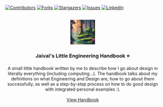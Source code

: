 <!-- Improved compatibility of back to top link: See: https://github.com/othneildrew/Best-README-Template/pull/73 -->
<a name="readme-top"></a>
<!--
*** Thanks for checking out the Best-README-Template. If you have a suggestion
*** that would make this better, please fork the repo and create a pull request
*** or simply open an issue with the tag "enhancement".
*** Don't forget to give the project a star!
*** Thanks again! Now go create something AMAZING! :D
-->



<!-- PROJECT SHIELDS -->
<!--
*** I'm using markdown "reference style" links for readability.
*** Reference links are enclosed in brackets [ ] instead of parentheses ( ).
*** See the bottom of this document for the declaration of the reference variables
*** for contributors-url, forks-url, etc. This is an optional, concise syntax you may use.
*** https://www.markdownguide.org/basic-syntax/#reference-style-links
-->
[![Contributors][contributors-shield]][contributors-url]
[![Forks][forks-shield]][forks-url]
[![Stargazers][stars-shield]][stars-url]
[![Issues][issues-shield]][issues-url]
[![LinkedIn][linkedin-shield]][linkedin-url]



<!-- PROJECT LOGO -->
<br />
<div align="center">
  <a href="https://github.com/github_username/repo_name">
    <img src="images/logo.png" alt="Logo" width="80" height="80">
  </a>

<h3 align="center">Jaival's Little Engineering Handbook ⭐️</h3>

  <p align="center">
    A small little handbook written by me to describe how I go about design in literally everything (including computing...). The handbook talks about my definitions on what Engineering and Design are, how to go about them successfully, as well as a step-by-step process on how to do good design with integrated personal examples :).
    <br />
    <br />
    <a href="https://github.com/GEEGABYTE1/EngineeringHandbook/blob/master/EngineeringHandbook.pdf">View Handbook</a>

  </p>
</div>





<!-- MARKDOWN LINKS & IMAGES -->
<!-- https://www.markdownguide.org/basic-syntax/#reference-style-links -->
[contributors-shield]: https://img.shields.io/github/contributors/GEEGABYTE1/EngineeringHandbook.svg?style=for-the-badge
[contributors-url]: https://github.com/GEEGABYTE1
[forks-shield]: https://img.shields.io/github/forks/GEEGABYTE1/EngineeringHandbook.svg?style=for-the-badge
[forks-url]: https://github.com/GEEGABYTE1/repo_name/network/members
[stars-shield]: https://img.shields.io/github/stars/GEEGABYTE1/EngineeringHandbook.svg?style=for-the-badge
[stars-url]: https://github.com/GEEGABYTE1/repo_name/stargazers
[issues-shield]: https://img.shields.io/github/issues/GEEGABYTE1/EngineeringHandbook.svg?style=for-the-badge
[issues-url]: https://github.com/GEEGABYTE1/repo_name/issues
[license-shield]: https://img.shields.io/github/license/GEEGABYTE1/EngineeringHandbook.svg?style=for-the-badge
[license-url]: https://github.com/GEEGABYTE1/repo_name/blob/master/LICENSE.txt
[linkedin-shield]: https://img.shields.io/badge/-LinkedIn-black.svg?style=for-the-badge&logo=linkedin&colorB=555
[linkedin-url]: https://www.linkedin.com/in/jaivalpatel
[product-screenshot]: images/screenshot.png
[Next.js]: https://img.shields.io/badge/next.js-000000?style=for-the-badge&logo=nextdotjs&logoColor=white
[Next-url]: https://nextjs.org/
[React.js]: https://img.shields.io/badge/React-20232A?style=for-the-badge&logo=react&logoColor=61DAFB
[React-url]: https://reactjs.org/
[Vue.js]: https://img.shields.io/badge/Vue.js-35495E?style=for-the-badge&logo=vuedotjs&logoColor=4FC08D
[Vue-url]: https://vuejs.org/
[Angular.io]: https://img.shields.io/badge/Angular-DD0031?style=for-the-badge&logo=angular&logoColor=white
[Angular-url]: https://angular.io/
[Svelte.dev]: https://img.shields.io/badge/Svelte-4A4A55?style=for-the-badge&logo=svelte&logoColor=FF3E00
[Svelte-url]: https://svelte.dev/
[Laravel.com]: https://img.shields.io/badge/Laravel-FF2D20?style=for-the-badge&logo=laravel&logoColor=white
[Laravel-url]: https://laravel.com
[Bootstrap.com]: https://img.shields.io/badge/Bootstrap-563D7C?style=for-the-badge&logo=bootstrap&logoColor=white
[Bootstrap-url]: https://getbootstrap.com
[JQuery.com]: https://img.shields.io/badge/jQuery-0769AD?style=for-the-badge&logo=jquery&logoColor=white
[JQuery-url]: https://jquery.com 